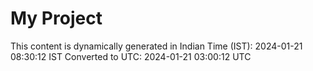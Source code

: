 # My Project

This content is dynamically generated in Indian Time (IST): 2024-01-21 08:30:12 IST
Converted to UTC: 2024-01-21 03:00:12 UTC
